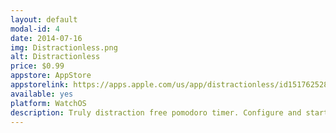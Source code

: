 ```yaml
---
layout: default
modal-id: 4
date: 2014-07-16
img: Distractionless.png
alt: Distractionless
price: $0.99
appstore: AppStore
appstorelink: https://apps.apple.com/us/app/distractionless/id1517625282
available: yes
platform: WatchOS
description: Truly distraction free pomodoro timer. Configure and start timer on your watch without your iPhone nearby.
---
```

